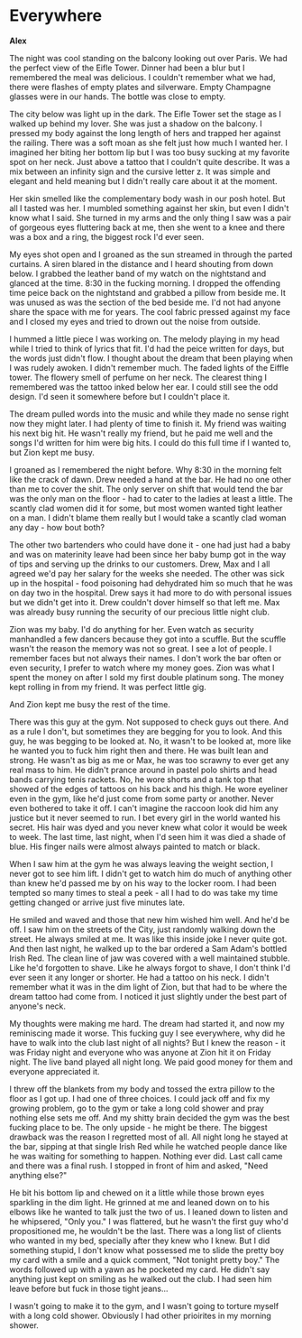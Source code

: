 # Everywhere

**Alex**

The night was cool standing on the balcony looking out over Paris.  We had the perfect view of the Eifle Tower.  Dinner had been a blur but I remembered the meal was delicious.  I couldn't remember what we had, there were flashes of empty plates and silverware.  Empty Champagne glasses were in our hands.  The bottle was close to empty.

The city below was light up in the dark.  The Eifle Tower set the stage as I walked up behind my lover.  She was just a shadow on the balcony.  I pressed my body against the long length of hers and trapped her against the railing.  There was a soft moan as she felt just how much I wanted her.  I imagined her biting her bottom lip but I was too busy sucking at my favorite spot on her neck.  Just above a tattoo that I couldn't quite describe.  It was a mix between an infinity sign and the cursive letter z.  It was simple and elegant and held meaning but I didn't really care about it at the moment.

Her skin smelled like the complementary body wash in our posh hotel.  But all I tasted was her.  I mumbled something against her skin, but even I didn't know what I said.  She turned in my arms and the only thing I saw was a pair of gorgeous eyes fluttering back at me, then she went to a knee and there was a box and a ring, the biggest rock I'd ever seen.

My eyes shot open and I groaned as the sun streamed in through the parted curtains.  A siren blared in the distance and I heard shouting from down below.  I grabbed the leather band of my watch on the nightstand and glanced at the time.  8:30 in the fucking morning.  I dropped the offending time peice back on the nightstand and grabbed a pillow from beside me.  It was unused as was the section of the bed beside me.  I'd not had anyone share the space with me for years.  The cool fabric pressed against my face and I closed my eyes and tried to drown out the noise from outside.

I hummed a little piece I was working on.  The melody playing in my head while I tried to think of lyrics that fit.  I'd had the peice written for days, but the words just didn't flow.  I thought about the dream that been playing when I was rudely awoken.  I didn't remember much.  The faded lights of the Eiffle tower.  The flowery smell of perfume on her neck.  The clearest thing I remembered was the tattoo inked below her ear.  I could still see the odd design. I'd seen it somewhere before but I couldn't place it.

The dream pulled words into the music and while they made no sense right now they might later.  I had plenty of time to finish it.  My friend was waiting his next big hit.  He wasn't really my friend, but he paid me well and the songs I'd written for him were big hits.  I could do this full time if I wanted to, but Zion kept me busy.

I groaned as I remembered the night before.  Why 8:30 in the morning felt like the crack of dawn.  Drew needed a hand at the bar.  He had no one other than me to cover the shit.  The only server on shift that would tend the bar was the only man on the floor - had to cater to the ladies at least a little.  The scantly clad women did it for some, but most women wanted tight leather on a man.  I didn't blame them really but I would take a scantly clad woman any day - how bout both?

The other two bartenders who could have done it - one had just had a baby and was on materinity leave had been since her baby bump got in the way of tips and serving up the drinks to our customers.  Drew, Max and I all agreed we'd pay her salary for the weeks she needed.  The other was sick up in the hospital - food poisoning had dehydrated him so much that he was on day two in the hospital.  Drew says it had more to do with personal issues but we didn't get into it.  Drew couldn't dover himself so that left me. Max was already busy running the security of our precious little night club.

Zion was my baby.  I'd do anything for her.  Even watch as security manhandled a few dancers because they got into a scuffle.  But the scuffle wasn't the reason the memory was not so great.  I see a lot of people.  I remember faces but not always their names.  I don't work the bar often or even security, I prefer to watch where my money goes.  Zion was what I spent the money on after I sold my first double platinum song.  The money kept rolling in from my friend.  It was perfect little gig.

And Zion kept me busy the rest of the time.

There was this guy at the gym.  Not supposed to check guys out there.  And as a rule I don't, but sometimes they are begging for you to look.  And this guy, he was begging to be looked at.  No, it wasn't to be looked at, more like he wanted you to fuck him right then and there.  He was built lean and strong.  He wasn't as big as me or Max, he was too scrawny to ever get any real mass to him.  He didn't prance around in pastel polo shirts and head bands carrying tenis rackets.  No, he wore shorts and a tank top that showed of the edges of tattoos on his back and his thigh.  He wore eyeliner even in the gym, like he'd just come from some party or another.  Never even bothered to take it off.  I can't imagine the raccoon look did him any justice but it never seemed to run.  I bet every girl in the world wanted his secret.  His hair was dyed and you never knew what color it would be week to week.  The last time, last night, when I'd seen him it was died a shade of blue.  His finger nails were almost always painted to match or black.

When I saw him at the gym he was always leaving the weight section, I never got to see him lift.  I didn't get to watch him do much of anything other than knew he'd passed me by on his way to the locker room.  I had been tempted so many times to steal a peek - all I had to do was take my time getting changed or arrive just five minutes late.

He smiled and waved and those that new him wished him well.  And he'd be off.  I saw him on the streets of the City, just randomly walking down the street.  He always smiled at me.  It was like this inside joke I never quite got.  And then last night, he walked up to the bar ordered a Sam Adam's bottled Irish Red.  The clean line of jaw was covered with a well maintained stubble.  Like he'd forgotten to shave.  Like he always forgot to shave, I don't think I'd ever seen it any longer or shorter.  He had a tattoo on his neck.  I didn't remember what it was in the dim light of Zion, but that had to be where the dream tattoo had come from.  I noticed it just slightly under the best part of anyone's neck.

My thoughts were making me hard.  The dream had started it, and now my reminiscing made it worse.  This fucking guy I see everywhere, why did he have to walk into the club last night of all nights?  But I knew the reason - it was Friday night and everyone who was anyone at Zion hit it on Friday night.  The live band played all night long.  We paid good money for them and everyone appreciated it.

I threw off the blankets from my body and tossed the extra pillow to the floor as I got up.  I had one of three choices.  I could jack off and fix my growing problem, go to the gym or take a long cold shower and pray nothing else sets me off.  And my shitty brain decided the gym was the best fucking place to be.  The only upside - he might be there.  The biggest drawback was the reason I regretted most of all.  All night long he stayed at the bar, sipping at that single Irish Red while he watched people dance like he was waiting for something to happen.  Nothing ever did.  Last call came and there was a final rush.  I stopped in front of him and asked, "Need anything else?"

He bit his bottom lip and chewed on it a little while those brown eyes sparkling in the dim light.  He grinned at me and leaned down on to his elbows like he wanted to talk just the two of us.  I leaned down to listen and he whipsered, "Only you."  I was flattered, but he wasn't the first guy who'd propositioned me, he wouldn't be the last.  There was a long list of clients who wanted in my bed, specially after they knew who I knew.  But I did something stupid, I don't know what possessed me to slide the pretty boy my card with a smile and a quick comment, "Not tonight pretty boy."  The words followed up with a yawn as he pocketed my card.  He didn't say anything just kept on smiling as he walked out the club.  I had seen him leave before but fuck in those tight jeans...

I wasn't going to make it to the gym, and I wasn't going to torture myself with a long cold shower.  Obviously I had other prioirites in my morning shower.